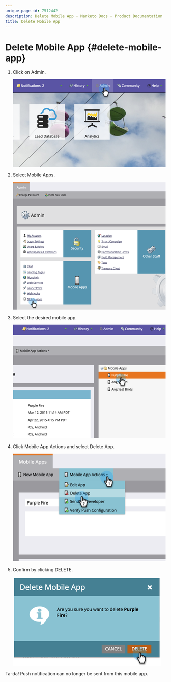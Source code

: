```yaml
---
unique-page-id: 7512442
description: Delete Mobile App - Marketo Docs - Product Documentation
title: Delete Mobile App
---
```


# Delete Mobile App {#delete-mobile-app}

1. Click on Admin.

   ![](assets/image2015-4-22-16-3a12-3a32.png)

1. Select Mobile Apps.

   ![](assets/image2015-4-22-16-3a14-3a29.png)

1. Select the desired mobile app.

   ![](assets/image2015-4-22-17-3a22-3a11.png)

1. Click Mobile App Actions and select Delete App.

   ![](assets/image2015-4-22-17-3a21-3a51.png)

1. Confirm by clicking DELETE.

   ![](assets/image2015-4-22-17-3a23-3a18.png)

Ta-da! Push notification can no longer be sent from this mobile app. 
